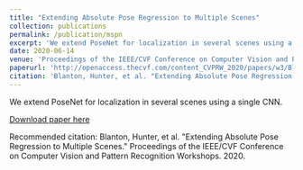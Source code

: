 ```yaml
---
title: "Extending Absolute Pose Regression to Multiple Scenes"
collection: publications
permalink: /publication/mspn
excerpt: 'We extend PoseNet for localization in several scenes using a single CNN.'
date: 2020-06-14
venue: 'Proceedings of the IEEE/CVF Conference on Computer Vision and Pattern Recognition Workshops'
paperurl: 'http://openaccess.thecvf.com/content_CVPRW_2020/papers/w3/Blanton_Extending_Absolute_Pose_Regression_to_Multiple_Scenes_CVPRW_2020_paper.pdf'
citation: 'Blanton, Hunter, et al. "Extending Absolute Pose Regression to Multiple Scenes." Proceedings of the IEEE/CVF Conference on Computer Vision and Pattern Recognition Workshops. 2020.'
---
```

We extend PoseNet for localization in several scenes using a single CNN.

[Download paper here](http://openaccess.thecvf.com/content_CVPRW_2020/papers/w3/Blanton_Extending_Absolute_Pose_Regression_to_Multiple_Scenes_CVPRW_2020_paper.pdf)

Recommended citation: Blanton, Hunter, et al. "Extending Absolute Pose Regression to Multiple Scenes." Proceedings of the IEEE/CVF Conference on Computer Vision and Pattern Recognition Workshops. 2020.
